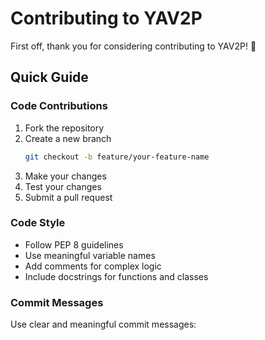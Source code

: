# Contributing to YAV2P

First off, thank you for considering contributing to YAV2P! 🎉

## Quick Guide

### Code Contributions

1. Fork the repository
2. Create a new branch
   ```bash
   git checkout -b feature/your-feature-name
   ```
3. Make your changes
4. Test your changes
5. Submit a pull request

### Code Style

- Follow PEP 8 guidelines
- Use meaningful variable names
- Add comments for complex logic
- Include docstrings for functions and classes

### Commit Messages

Use clear and meaningful commit messages: